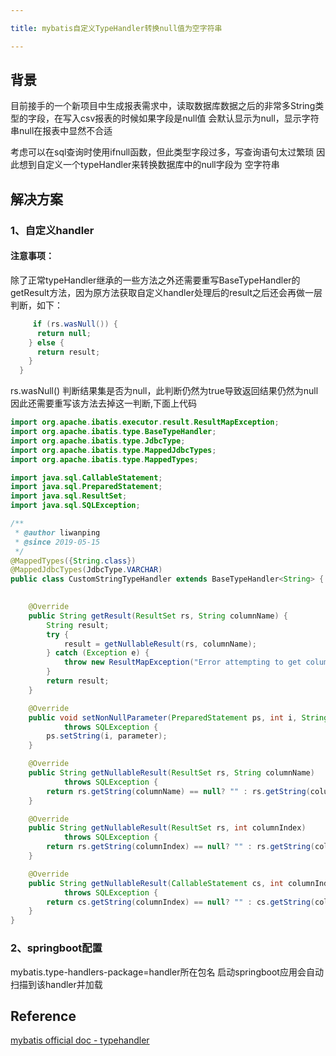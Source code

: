 ```yaml
---

title: mybatis自定义TypeHandler转换null值为空字符串

---
```


## 背景
目前接手的一个新项目中生成报表需求中，读取数据库数据之后的非常多String类型的字段，在写入csv报表的时候如果字段是null值 会默认显示为null，显示字符串null在报表中显然不合适

考虑可以在sql查询时使用ifnull函数，但此类型字段过多，写查询语句太过繁琐
因此想到自定义一个typeHandler来转换数据库中的null字段为 空字符串


## 解决方案
###  1、自定义handler

#### 注意事项：
除了正常typeHandler继承的一些方法之外还需要重写BaseTypeHandler的getResult方法，因为原方法获取自定义handler处理后的result之后还会再做一层判断，如下：
```java
 	 if (rs.wasNull()) {
      return null;
    } else {
      return result;
    }
  }
```
rs.wasNull() 判断结果集是否为null，此判断仍然为true导致返回结果仍然为null因此还需要重写该方法去掉这一判断,下面上代码

```java
import org.apache.ibatis.executor.result.ResultMapException;
import org.apache.ibatis.type.BaseTypeHandler;
import org.apache.ibatis.type.JdbcType;
import org.apache.ibatis.type.MappedJdbcTypes;
import org.apache.ibatis.type.MappedTypes;

import java.sql.CallableStatement;
import java.sql.PreparedStatement;
import java.sql.ResultSet;
import java.sql.SQLException;

/**
 * @author liwanping
 * @since 2019-05-15
 */
@MappedTypes({String.class})
@MappedJdbcTypes(JdbcType.VARCHAR)
public class CustomStringTypeHandler extends BaseTypeHandler<String> {

	
    @Override
    public String getResult(ResultSet rs, String columnName) {
        String result;
        try {
            result = getNullableResult(rs, columnName);
        } catch (Exception e) {
            throw new ResultMapException("Error attempting to get column '" + columnName + "' from result set.  Cause: " + e, e);
        }
        return result;
    }

    @Override
    public void setNonNullParameter(PreparedStatement ps, int i, String parameter, JdbcType jdbcType)
            throws SQLException {
        ps.setString(i, parameter);
    }

    @Override
    public String getNullableResult(ResultSet rs, String columnName)
            throws SQLException {
        return rs.getString(columnName) == null? "" : rs.getString(columnName);
    }

    @Override
    public String getNullableResult(ResultSet rs, int columnIndex)
            throws SQLException {
        return rs.getString(columnIndex) == null? "" : rs.getString(columnIndex);
    }

    @Override
    public String getNullableResult(CallableStatement cs, int columnIndex)
            throws SQLException {
        return cs.getString(columnIndex) == null? "" : cs.getString(columnIndex);
    }
}
```
### 2、springboot配置
mybatis.type-handlers-package=handler所在包名
启动springboot应用会自动扫描到该handler并加载

## Reference
 [mybatis official doc - typehandler](http://www.mybatis.org/mybatis-3/configuration.html#typeHandlers)